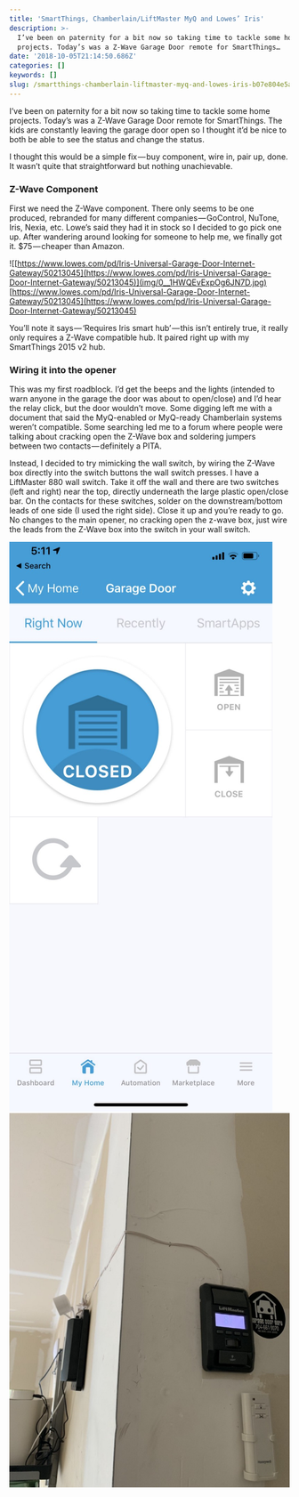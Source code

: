 ```yaml
---
title: 'SmartThings, Chamberlain/LiftMaster MyQ and Lowes’ Iris'
description: >-
  I’ve been on paternity for a bit now so taking time to tackle some home
  projects. Today’s was a Z-Wave Garage Door remote for SmartThings…
date: '2018-10-05T21:14:50.686Z'
categories: []
keywords: []
slug: /smartthings-chamberlain-liftmaster-myq-and-lowes-iris-b07e804e5a
---
```


I’ve been on paternity for a bit now so taking time to tackle some home projects. Today’s was a Z-Wave Garage Door remote for SmartThings. The kids are constantly leaving the garage door open so I thought it’d be nice to both be able to see the status and change the status.

I thought this would be a simple fix — buy component, wire in, pair up, done. It wasn’t quite that straightforward but nothing unachievable.

### Z-Wave Component

First we need the Z-Wave component. There only seems to be one produced, rebranded for many different companies — GoControl, NuTone, Iris, Nexia, etc. Lowe’s said they had it in stock so I decided to go pick one up. After wandering around looking for someone to help me, we finally got it. $75 — cheaper than Amazon.

![[https://www.lowes.com/pd/Iris-Universal-Garage-Door-Internet-Gateway/50213045](https://www.lowes.com/pd/Iris-Universal-Garage-Door-Internet-Gateway/50213045)](img/0__1HWQEvExpOg6JN7D.jpg)
[https://www.lowes.com/pd/Iris-Universal-Garage-Door-Internet-Gateway/50213045](https://www.lowes.com/pd/Iris-Universal-Garage-Door-Internet-Gateway/50213045)

You’ll note it says — ‘Requires Iris smart hub’ — this isn’t entirely true, it really only requires a Z-Wave compatible hub. It paired right up with my SmartThings 2015 v2 hub.

### Wiring it into the opener

This was my first roadblock. I’d get the beeps and the lights (intended to warn anyone in the garage the door was about to open/close) and I’d hear the relay click, but the door wouldn’t move. Some digging left me with a document that said the MyQ-enabled or MyQ-ready Chamberlain systems weren’t compatible. Some searching led me to a forum where people were talking about cracking open the Z-Wave box and soldering jumpers between two contacts — definitely a PITA.

Instead, I decided to try mimicking the wall switch, by wiring the Z-Wave box directly into the switch buttons the wall switch presses. I have a LiftMaster 880 wall switch. Take it off the wall and there are two switches (left and right) near the top, directly underneath the large plastic open/close bar. On the contacts for these switches, solder on the downstream/bottom leads of one side (I used the right side). Close it up and you’re ready to go. No changes to the main opener, no cracking open the z-wave box, just wire the leads from the Z-Wave box into the switch in your wall switch.

![a](img/1__sgBus4jaMHhUFZnsiAJv5Q__2x.jpeg)
![a](img/1__kdvUwQEl7Gs4VHHAAy2THg__2x.jpeg)
